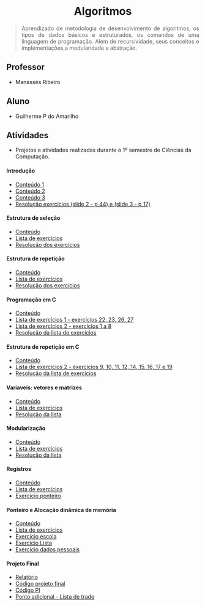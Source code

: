# <h1 align="center"> Algoritmos </h1>

> <p align="justify">Aprendizado de metodologia de desenvolvimento de algoritmos, os tipos de dados básicos e estruturados, os comandos de uma linguagem de programação. Alem de recursividade, seus conceitos e implementações,a modularidade e abstração.</p>

## Professor 
- Manassés Ribeiro

## Aluno 
- Guilherme P do Amarilho

## Atividades
- Projetos e atividades realizadas durante o 1º semestre de Ciências da Computação.

#### Introdução
- [Conteúdo 1](https://github.com/GuilhermeAmarilho/algoritimo/blob/master/Aula%201%20-%20introdu%C3%A7%C3%A3o%20%C3%A0%20L%C3%B3gica%20de%20Programa%C3%A7%C3%A3o/Aula%201%20-%20Introdu%C3%A7%C3%A3o%20a%20l%C3%B3gica%20de%20programa%C3%A7%C3%A3o.pdf)
- [Conteúdo 2](https://github.com/GuilhermeAmarilho/algoritimo/blob/master/Aula%201%20-%20introdu%C3%A7%C3%A3o%20%C3%A0%20L%C3%B3gica%20de%20Programa%C3%A7%C3%A3o/Aula%202%20-%20Tipos%20Primitivos%20de%20Dados%2C%20Vari%C3%A1veis%20e%20Operadores.pdf)
- [Conteúdo 3](https://github.com/GuilhermeAmarilho/algoritimo/blob/master/Aula%201%20-%20introdu%C3%A7%C3%A3o%20%C3%A0%20L%C3%B3gica%20de%20Programa%C3%A7%C3%A3o/Aula%203%20-%20Comandos%20b%C3%A1sicos%20e%20estrutura%20do%20algoritmo.pdf)
- [Resolução exercícios (slide 2 - p 44) e (slide 3 - p 17)](https://github.com/GuilhermeAmarilho/algoritimo/blob/master/Aula%201%20-%20introdu%C3%A7%C3%A3o%20%C3%A0%20L%C3%B3gica%20de%20Programa%C3%A7%C3%A3o/resolu%C3%A7%C3%A3o.pdf)

#### Estrutura de seleção
- [Conteúdo](https://github.com/GuilhermeAmarilho/algoritimo/blob/master/Aula%202%20-%20Estruturas%20de%20sele%C3%A7%C3%A3o/Aula%204%20-%20Estrutura%20de%20Sele%C3%A7%C3%A3o.pdf)
- [Lista de exercícios](https://github.com/GuilhermeAmarilho/algoritimo/blob/master/Aula%202%20-%20Estruturas%20de%20sele%C3%A7%C3%A3o/Lista%2001%20-%20Operadores%20e%20estruturas%20de%20sele%C3%A7%C3%A3o.pdf)
- [Resolução dos exercícios](https://github.com/GuilhermeAmarilho/algoritimo/blob/master/Aula%202%20-%20Estruturas%20de%20sele%C3%A7%C3%A3o/Atividade_AER_Guilherme_Amarilho.pdf)

#### Estrutura de repetição
- [Conteúdo](https://github.com/GuilhermeAmarilho/algoritimo/blob/master/Aula%203%20-%20Estrutura%20de%20repeti%C3%A7%C3%A3o/Aula%205%20-%20Estruturas%20de%20Repeti%C3%A7%C3%A3o.pdf)
- [Lista de exercícios](https://github.com/GuilhermeAmarilho/algoritimo/blob/master/Aula%203%20-%20Estrutura%20de%20repeti%C3%A7%C3%A3o/Lista%2002%20-%20Estruturas%20de%20repeti%C3%A7%C3%A3o.pdf)
- [Resolução dos exercícios](https://github.com/GuilhermeAmarilho/algoritimo/blob/master/Aula%203%20-%20Estrutura%20de%20repeti%C3%A7%C3%A3o/Exerccios_avaliados_07-05.pdf)

#### Programação em C
- [Conteúdo](https://github.com/GuilhermeAmarilho/algoritimo/blob/master/Aula%204%20-%20programa%C3%A7%C3%A3o%20em%20C/Mini%20Apostila%20de%20Programa%C3%A7%C3%A3o%20em%20C.pdf)
- [Lista de exercícios 1 - exercícios 22, 23, 26, 27](https://github.com/GuilhermeAmarilho/algoritimo/blob/master/Aula%204%20-%20programa%C3%A7%C3%A3o%20em%20C/Lista%2001%20-%20Operadores%20e%20estruturas%20de%20sele%C3%A7%C3%A3o.pdf)
- [Lista de exercícios 2 - exercícios 1 a 8](https://github.com/GuilhermeAmarilho/algoritimo/blob/master/Aula%204%20-%20programa%C3%A7%C3%A3o%20em%20C/Lista%2002%20-%20Estruturas%20de%20repeti%C3%A7%C3%A3o.pdf)
- [Resolução da lista de exercícios](https://github.com/GuilhermeAmarilho/algoritimo/blob/master/Aula%204%20-%20programa%C3%A7%C3%A3o%20em%20C/lista_de_exerccio.c)

#### Estrutura de repetição em C
- [Conteúdo](https://github.com/GuilhermeAmarilho/algoritimo/blob/master/Aula%205%20-%20Estrutura%20de%20repeti%C3%A7%C3%A3o/Aula%205%20-%20Estruturas%20de%20Repeti%C3%A7%C3%A3o.pdf)
- [Lista de exercícios 2 - exercícios 9, 10, 11, 12, 14, 15, 16, 17 e 19](https://github.com/GuilhermeAmarilho/algoritimo/blob/master/Aula%204%20-%20programa%C3%A7%C3%A3o%20em%20C/Lista%2002%20-%20Estruturas%20de%20repeti%C3%A7%C3%A3o.pdf)
- [Resolução da lista de exercícios](https://github.com/GuilhermeAmarilho/algoritimo/blob/master/Aula%205%20-%20Estrutura%20de%20repeti%C3%A7%C3%A3o/exercicios28-05.c)

#### Variaveis: vetores e matrizes
- [Conteúdo](https://github.com/GuilhermeAmarilho/algoritimo/blob/master/Aula%206%20-%20Vetores%20e%20matrizes/Aula%206%20-%20Estruturas%20de%20dados_%20vetores%2C%20matrizes%20e%20registros.pdf)
- [Lista de exercícios](https://github.com/GuilhermeAmarilho/algoritimo/blob/master/Aula%206%20-%20Vetores%20e%20matrizes/Lista%2004%20-%20Vetores%20e%20Matrizes%20I.pdf)
- [Resolução da lista](https://github.com/GuilhermeAmarilho/algoritimo/blob/master/Aula%206%20-%20Vetores%20e%20matrizes/exercicios03-05.c)

#### Modularização
- [Conteúdo](https://github.com/GuilhermeAmarilho/algoritimo/blob/master/Aula%207%20-%20Modulariza%C3%A7%C3%A3o/Aula%207%20-%20Modulariza%C3%A7%C3%A3o.pdf)
- [Lista de exercícios](https://github.com/GuilhermeAmarilho/algoritimo/blob/master/Aula%206%20-%20Vetores%20e%20matrizes/Lista%2004%20-%20Vetores%20e%20Matrizes%20I.pdf)
- [Resolução da lista](https://github.com/GuilhermeAmarilho/algoritimo/blob/master/Aula%207%20-%20Modulariza%C3%A7%C3%A3o/exercicio_25-06.c)

#### Registros
- [Conteúdo](https://github.com/GuilhermeAmarilho/algoritimo/blob/master/Aula%208%20-%20Registros/Aula%206%20-%20Estruturas%20de%20dados_%20vetores%2C%20matrizes%20e%20registros.txt)
- [Lista de exercícios](https://github.com/GuilhermeAmarilho/algoritimo/blob/master/Aula%208%20-%20Registros/Lista%2005_%20exerc%C3%ADcios%20de%20registros.pdf)
- [Exercício ponteiro](https://github.com/GuilhermeAmarilho/algoritimo/blob/master/Aula%208%20-%20Registros/exercicio_pessoa_sem_ponteiro.c)

#### Ponteiro e Alocação dinâmica de memória
- [Conteúdo](https://github.com/GuilhermeAmarilho/algoritimo/blob/master/Aula%209%20-%20Ponteiro%20e%20ADM/Aula%208%20-%20Ponteiros%20e%20Aloca%C3%A7%C3%A3o%20Din%C3%A2mica%20de%20Mem%C3%B3ria.pdf)
- [Lista de exercícios](https://github.com/GuilhermeAmarilho/algoritimo/blob/master/Aula%209%20-%20Ponteiro%20e%20ADM/Lista%2005_%20exerc%C3%ADcios%20de%20registros.pdf)
- [Exercício escola](https://github.com/GuilhermeAmarilho/algoritimo/blob/master/Aula%209%20-%20Ponteiro%20e%20ADM/exercicio_escola_Ponteiro.c)
- [Exercício Lista](https://github.com/GuilhermeAmarilho/algoritimo/blob/master/Aula%209%20-%20Ponteiro%20e%20ADM/exercicio_listaX_ponteiro.c)
- [Exercício dados pessoais](https://github.com/GuilhermeAmarilho/algoritimo/blob/master/Aula%209%20-%20Ponteiro%20e%20ADM/exercicio_pessoa_ponteiro.c)

#### Projeto Final
- [Relatório](https://github.com/GuilhermeAmarilho/algoritimo/blob/master/Aula%2010%20-%20Projeto%20Final/DESENVOLVIMENTO%20DE%20SOFTWARE%20PARA%20O%20C%C3%81LCULO%20DE%20PI%20UTILIZANDO%20O%20M%C3%89TODO%20DE%20APROXIMA%C3%87%C3%83O%20DE%20MONTE%20CARLO.pdf)
- [Código projeto final](https://github.com/GuilhermeAmarilho/algoritimo/blob/master/Aula%2010%20-%20Projeto%20Final/TRABALHO%20FINAL.c)
- [Código PI](https://github.com/GuilhermeAmarilho/algoritimo/blob/master/Aula%2010%20-%20Projeto%20Final/pi.c)
- [Ponto adicional - Lista de trade](https://github.com/GuilhermeAmarilho/algoritimo/blob/master/Aula%2010%20-%20Projeto%20Final/trade.c)